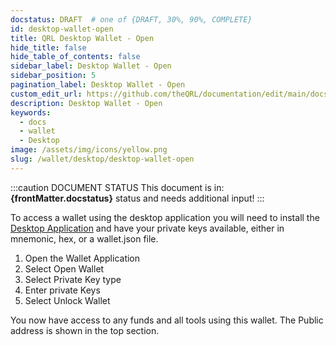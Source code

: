 ```yaml
---
docstatus: DRAFT  # one of {DRAFT, 30%, 90%, COMPLETE}
id: desktop-wallet-open
title: QRL Desktop Wallet - Open
hide_title: false
hide_table_of_contents: false
sidebar_label: Desktop Wallet - Open
sidebar_position: 5
pagination_label: Desktop Wallet - Open
custom_edit_url: https://github.com/theQRL/documentation/edit/main/docs/Wallet/qrl-wallet.md
description: Desktop Wallet - Open
keywords:
  - docs
  - wallet
  - Desktop
image: /assets/img/icons/yellow.png
slug: /wallet/desktop/desktop-wallet-open
---
```


:::caution DOCUMENT STATUS 
<span>This document is in: <b>{frontMatter.docstatus}</b> status and needs additional input!</span>
:::


To access a wallet using the desktop application you will need to install the [Desktop Application](#) and have your private keys available, either in mnemonic, hex, or a wallet.json file.

1. Open the Wallet Application
2. Select Open Wallet
3. Select Private Key type
4. Enter private Keys
5. Select Unlock Wallet

You now have access to any funds and all tools using this wallet. The Public address is shown in the top section. 

